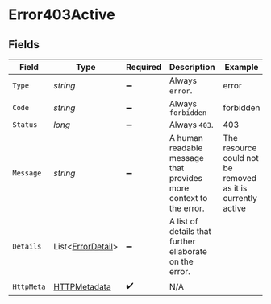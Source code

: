 # Error403Active


## Fields

| Field                                                             | Type                                                              | Required                                                          | Description                                                       | Example                                                           |
| ----------------------------------------------------------------- | ----------------------------------------------------------------- | ----------------------------------------------------------------- | ----------------------------------------------------------------- | ----------------------------------------------------------------- |
| `Type`                                                            | *string*                                                          | :heavy_minus_sign:                                                | Always `error`.                                                   | error                                                             |
| `Code`                                                            | *string*                                                          | :heavy_minus_sign:                                                | Always `forbidden`                                                | forbidden                                                         |
| `Status`                                                          | *long*                                                            | :heavy_minus_sign:                                                | Always `403`.                                                     | 403                                                               |
| `Message`                                                         | *string*                                                          | :heavy_minus_sign:                                                | A human readable message that provides more context to the error. | The resource could not be removed as it is currently active       |
| `Details`                                                         | List<[ErrorDetail](../../Models/Components/ErrorDetail.md)>       | :heavy_minus_sign:                                                | A list of details that further ellaborate on the error.           |                                                                   |
| `HttpMeta`                                                        | [HTTPMetadata](../../Models/Components/HTTPMetadata.md)           | :heavy_check_mark:                                                | N/A                                                               |                                                                   |